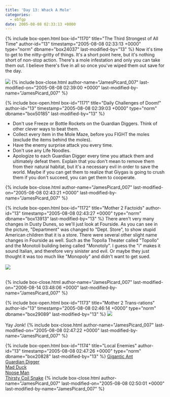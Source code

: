 ```yaml
---
title: 'Day 13: Whack A Mole'
categories:
  - ebfgp
date: 2005-08-08 02:33:13 +0000
---
```

{% include box-open.html box-id="1170" title="The Third Strongest of All Time" author-id="13" timestamp="2005-08-08 02:33:13 +0000" type="norm" dbname="box24037" last-modified-by="13" %}
Now it's time to get to the nitty-gritty of things. It's a short point here, but it's nothing short of non-stop action. There's a mole infestation and only you can take them out. I believe there's five in all so once you've wiped them out save for the day.<br /><br />
<img src="http - //classic.starmen.net/ebfgp/img/eb13.png"/>
{% include box-close.html author-name="JamesPicard_007" last-modified-on="2005-08-08 02:39:00 +0000" last-modified-by-name="JamesPicard_007" %}

{% include box-open.html box-id="1171" title="Daily Challenges of Doom!" author-id="13" timestamp="2005-08-08 02:39:03 +0000" type="norm" dbname="box50185" last-modified-by="13" %}
<ul>
<li>Don't use Freeze or Bottle Rockets on the Guardian Diggers. Think of other clever ways to beat them.</li>
<li>Collect every item in the Mole Maze, before you FIGHT the moles (exclude the items behind the moles).</li>
<li>Have the enemy surprise attack you every time.</li>
<li>Don't use any Life Noodles.</li>
<li>Apologize to each Guardian Digger every time you attack them and ultimately defeat them. Explain that you don't mean to remove them from their natural habitat, but it's a necessary evil in order to save the world. Maybe if you can get them to realize that Giygas is going to crush them if you don't succeed, you can get them to cooperate.</li>
</ul>
{% include box-close.html author-name="JamesPicard_007" last-modified-on="2005-08-08 02:43:21 +0000" last-modified-by-name="JamesPicard_007" %}

{% include box-open.html box-id="1172" title="Mother 2 Factoids" author-id="13" timestamp="2005-08-08 02:43:27 +0000" type="norm" dbname="box13913" last-modified-by="13" %}
 There aren't very many changes in Dusty Dunes, so we'll just look at Fourside. As you can see in the picture, "Department" was changed to "Dept. Store", to show stupid American children that it is a store. There were several other slight name changes in Fourside as well. Such as the Topolla Theater called "Topollo" and the Monotoli building being called "Monotoly". I guess the "i" makes it sound Italian, and therefore very sinister and evil. Or maybe they just thought it was too much like "Monopoly" and didn't want to get sued.<br /><br />
<img src="http - //classic.starmen.net/ebfgp/img/mo13.gif"/><br /><br />

{% include box-close.html author-name="JamesPicard_007" last-modified-on="2006-08-14 03:48:06 +0000" last-modified-by-name="JamesPicard_007" %}

{% include box-open.html box-id="1173" title="Mother 2 Trans-rations" author-id="13" timestamp="2005-08-08 02:46:14 +0000" type="norm" dbname="box29089" last-modified-by="13" %}
<img src="http - //classic.starmen.net/ebfgp/trans/tr13.gif"/><br /><br />
Yay Jonk!
{% include box-close.html author-name="JamesPicard_007" last-modified-on="2005-08-08 02:47:22 +0000" last-modified-by-name="JamesPicard_007" %}

{% include box-open.html box-id="1174" title="Local Enemies" author-id="13" timestamp="2005-08-08 02:47:26 +0000" type="norm" dbname="box20828" last-modified-by="13" %}
<a href="http://starmen.net/mother2/ebdb/enemies.php?enemy=37">Gigantic Ant</a><br />
<a href="http://starmen.net/mother2/ebdb/enemies.php?enemy=41">Guardian Digger</a><br />
<a href="http://starmen.net/mother2/ebdb/enemies.php?enemy=87">Mad Duck</a><br />
<a href="http://starmen.net/mother2/ebdb/enemies.php?enemy=151">Noose Man</a><br />
<a href="http://starmen.net/mother2/ebdb/enemies.php?enemy=55">Thirsty Coil Snake</a>
{% include box-close.html author-name="JamesPicard_007" last-modified-on="2005-08-08 02:50:01 +0000" last-modified-by-name="JamesPicard_007" %}
